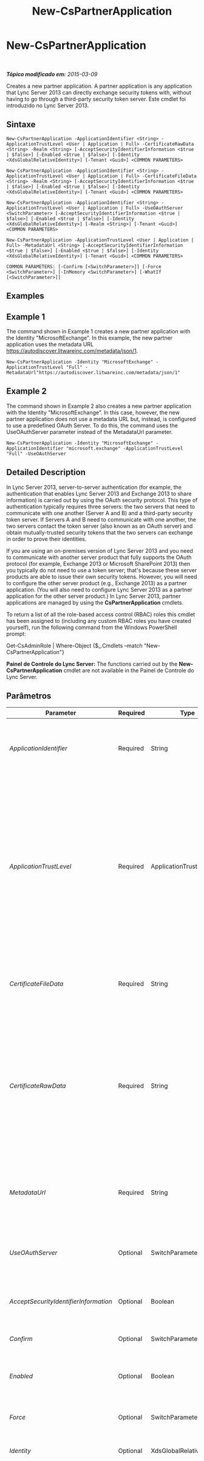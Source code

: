 ﻿---
title: New-CsPartnerApplication
TOCTitle: New-CsPartnerApplication
ms:assetid: 0248acde-626d-42b4-a071-c96171364a18
ms:mtpsurl: https://technet.microsoft.com/pt-br/library/JJ204628(v=OCS.15)
ms:contentKeyID: 49305681
ms.date: 05/19/2016
mtps_version: v=OCS.15
ms.translationtype: HT
---

# New-CsPartnerApplication

 

_**Tópico modificado em:** 2015-03-09_

Creates a new partner application. A partner application is any application that Lync Server 2013 can directly exchange security tokens with, without having to go through a third-party security token server. Este cmdlet foi introduzido no Lync Server 2013.

## Sintaxe

    New-CsPartnerApplication -ApplicationIdentifier <String> -ApplicationTrustLevel <User | Application | Full> -CertificateRawData <String> -Realm <String> [-AcceptSecurityIdentifierInformation <$true | $false>] [-Enabled <$true | $false>] [-Identity <XdsGlobalRelativeIdentity>] [-Tenant <Guid>] <COMMON PARAMETERS>

    New-CsPartnerApplication -ApplicationIdentifier <String> -ApplicationTrustLevel <User | Application | Full> -CertificateFileData <String> -Realm <String> [-AcceptSecurityIdentifierInformation <$true | $false>] [-Enabled <$true | $false>] [-Identity <XdsGlobalRelativeIdentity>] [-Tenant <Guid>] <COMMON PARAMETERS>

    New-CsPartnerApplication -ApplicationIdentifier <String> -ApplicationTrustLevel <User | Application | Full> -UseOAuthServer <SwitchParameter> [-AcceptSecurityIdentifierInformation <$true | $false>] [-Enabled <$true | $false>] [-Identity <XdsGlobalRelativeIdentity>] [-Realm <String>] [-Tenant <Guid>] <COMMON PARAMETERS>

    New-CsPartnerApplication -ApplicationTrustLevel <User | Application | Full> -MetadataUrl <String> [-AcceptSecurityIdentifierInformation <$true | $false>] [-Enabled <$true | $false>] [-Identity <XdsGlobalRelativeIdentity>] [-Tenant <Guid>] <COMMON PARAMETERS>

    COMMON PARAMETERS: [-Confirm [<SwitchParameter>]] [-Force <SwitchParameter>] [-InMemory <SwitchParameter>] [-WhatIf [<SwitchParameter>]]

## Examples

## Example 1

The command shown in Example 1 creates a new partner application with the Identity "MicrosoftExchange". In this example, the new partner application uses the metadata URL https://autodiscover.litwareinc.com/metadata/json/1.

    New-CsPartnerApplication -Identity "MicrosoftExchange" -ApplicationTrustLevel "Full" -MetadataUrl"https://autodiscover.litwareinc.com/metadata/json/1"

## Example 2

The command shown in Example 2 also creates a new partner application with the Identity "MicrosoftExchange". In this case, however, the new partner application does not use a metadata URL but, instead, is configured to use a predefined OAuth Server. To do this, the command uses the UseOAuthServer parameter instead of the MetadataUrl parameter.

    New-CsPartnerApplication -Identity "MicrosoftExchange" -ApplicationIdentifier "microsoft.exchange" -ApplicationTrustLevel "Full" -UseOAuthServer

## Detailed Description

In Lync Server 2013, server-to-server authentication (for example, the authentication that enables Lync Server 2013 and Exchange 2013 to share information) is carried out by using the OAuth security protocol. This type of authentication typically requires three servers: the two servers that need to communicate with one another (Server A and B) and a third-party security token server. If Servers A and B need to communicate with one another, the two servers contact the token server (also known as an OAuth server) and obtain mutually-trusted security tokens that the two servers can exchange in order to prove their identities.

If you are using an on-premises version of Lync Server 2013 and you need to communicate with another server product that fully supports the OAuth protocol (for example, Exchange 2013 or Microsoft SharePoint 2013) then you typically do not need to use a token server; that's because these server products are able to issue their own security tokens. However, you will need to configure the other server product (e.g., Exchange 2013) as a partner application. (You will also need to configure Lync Server 2013 as a partner application for the other server product.) In Lync Server 2013, partner applications are managed by using the **CsPartnerApplication** cmdlets.

To return a list of all the role-based access control (RBAC) roles this cmdlet has been assigned to (including any custom RBAC roles you have created yourself), run the following command from the Windows PowerShell prompt:

Get-CsAdminRole | Where-Object {$\_.Cmdlets –match "New-CsPartnerApplication"}

**Painel de Controle do Lync Server:** The functions carried out by the **New-CsPartnerApplication** cmdlet are not available in the Painel de Controle do Lync Server.

## Parâmetros


<table>
<colgroup>
<col style="width: 25%" />
<col style="width: 25%" />
<col style="width: 25%" />
<col style="width: 25%" />
</colgroup>
<thead>
<tr class="header">
<th>Parameter</th>
<th>Required</th>
<th>Type</th>
<th>Description</th>
</tr>
</thead>
<tbody>
<tr class="odd">
<td><p><em>ApplicationIdentifier</em></p></td>
<td><p>Required</p></td>
<td><p>String</p></td>
<td><p>Unique identifier for the partner application. The ApplicationIdentifier is provided by the server application. You cannot use the ApplicationIdentifier parameter and the MetadataUrl parameter in the same command.</p></td>
</tr>
<tr class="even">
<td><p><em>ApplicationTrustLevel</em></p></td>
<td><p>Required</p></td>
<td><p>ApplicationTrustLevel</p></td>
<td><p>Specifies the level of trust between Lync Server 2013 and the partner application. Allowed values are:</p>
<p>* Full -- The partner application is trusted to represent itself and to impersonate any user in the realm. This is the default value.</p>
<p>* Application -- The partner application is trusted to represent itself within the realm. In order to impersonate a user, it must obtain consent through from a security token server.</p>
<p>* User -- The partner application must obtain consent from a security token server in order to represent a user, and cannot represent itself.</p>
<p>The default value is Full.</p></td>
</tr>
<tr class="odd">
<td><p><em>CertificateFileData</em></p></td>
<td><p>Required</p></td>
<td><p>String</p></td>
<td><p>Path to a certificate file that can be assigned to the partner application. For example:</p>
<p>-CertificateFileData &quot;C:\Certificates\PartnerApplication.cer&quot;</p></td>
</tr>
<tr class="even">
<td><p><em>CertificateRawData</em></p></td>
<td><p>Required</p></td>
<td><p>String</p></td>
<td><p>Certificate (in Base64 encoded format) that can be assigned to the partner application. To read raw data from a certificate and then convert that data to the required format, use commands similar to these:</p>
<p>$x = Get-Content &quot;C:\Certificates\PartnerApplication.cer&quot; –Encoding Byte</p>
<p>$y = [Convert]::ToBase64String($x)</p>
<p>You can then use this syntax to assign the certificate data stored in the variable $y:</p>
<p>-CertificateRawData $y</p></td>
</tr>
<tr class="odd">
<td><p><em>MetadataUrl</em></p></td>
<td><p>Required</p></td>
<td><p>String</p></td>
<td><p>URL where the WS-FederationMetadata for the partner application is published. Partner applications use the metadata to agree on the types of tokens that will be exchanged as well the keys that will be used to sign these tokens.</p></td>
</tr>
<tr class="even">
<td><p><em>UseOAuthServer</em></p></td>
<td><p>Optional</p></td>
<td><p>SwitchParameter</p></td>
<td><p>When present, indicates that the partner application will use one of the pre-authorized OAuth servers instead of a security token server built into the application itself.</p></td>
</tr>
<tr class="odd">
<td><p><em>AcceptSecurityIdentifierInformation</em></p></td>
<td><p>Optional</p></td>
<td><p>Boolean</p></td>
<td><p>When set to True ($True), security identifiers (SIDs) can be used for authentication purposes. The default value is False.</p></td>
</tr>
<tr class="even">
<td><p><em>Confirm</em></p></td>
<td><p>Optional</p></td>
<td><p>SwitchParameter</p></td>
<td><p>Prompts you for confirmation before executing the command.</p></td>
</tr>
<tr class="odd">
<td><p><em>Enabled</em></p></td>
<td><p>Optional</p></td>
<td><p>Boolean</p></td>
<td><p>When set to True the partner application will be enabled and available for immediate use. The default value is True.</p></td>
</tr>
<tr class="even">
<td><p><em>Force</em></p></td>
<td><p>Optional</p></td>
<td><p>SwitchParameter</p></td>
<td><p>Suppresses the display of any non-fatal error message that might occur when running the command.</p></td>
</tr>
<tr class="odd">
<td><p><em>Identity</em></p></td>
<td><p>Optional</p></td>
<td><p>XdsGlobalRelativeIdentity</p></td>
<td><p>Unique identifier for the new partner application.</p></td>
</tr>
<tr class="even">
<td><p><em>InMemory</em></p></td>
<td><p>Optional</p></td>
<td><p>SwitchParameter</p></td>
<td><p>Creates an object reference without actually committing the object as a permanent change. If you assign the output of this cmdlet called with this parameter to a variable, you can make changes to the properties of the object reference and then commit those changes by calling this cmdlet’s matching Set- cmdlet.</p></td>
</tr>
<tr class="odd">
<td><p><em>Realm</em></p></td>
<td><p>Optional</p></td>
<td><p>String</p></td>
<td><p>Server-to-server security container. By default, Lync Server 2013 uses your default SIP domain as its OAuth realm.</p></td>
</tr>
<tr class="even">
<td><p><em>Tenant</em></p></td>
<td><p>Optional</p></td>
<td><p>Guid</p></td>
<td><p>Globally unique identifier (GUID) of the Skype for Business Online tenant account for which the new partner application is being created. For example:</p>
<p>–Tenant &quot;38aad667-af54-4397-aaa7-e94c79ec2308&quot;</p>
<p>You can return the tenant ID for each of your tenants by running this command:</p>
<p>Get-CsTenant | Select-Object DisplayName, TenantID</p></td>
</tr>
<tr class="odd">
<td><p><em>WhatIf</em></p></td>
<td><p>Optional</p></td>
<td><p>SwitchParameter</p></td>
<td><p>Describes what would happen if you executed the command without actually executing the command.</p></td>
</tr>
</tbody>
</table>


## Input Types

None. The **New-CsPartnerApplication** cmdlet does not accept pipelined input.

## Return Types

The **New-CsPartnerApplication** cmdlet creates new instances of the Microsoft.Rtc.Management.WritableConfig.Settings.SSAuth.PartnerApplication\#Decorated object.

## Consulte Também

#### Outros Recursos

[Get-CsPartnerApplication](get-cspartnerapplication.md)  
[Remove-CsPartnerApplication](remove-cspartnerapplication.md)  
[Set-CsPartnerApplication](set-cspartnerapplication.md)

